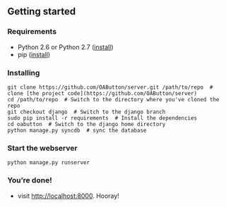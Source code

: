 ## Getting started

### Requirements

 * Python 2.6 or Python 2.7 ([install](http://www.python.org/getit/))
 * pip ([install](http://www.pip-installer.org/en/latest/installing.html))

### Installing

```
git clone https://github.com/OAButton/server.git /path/to/repo  # clone [the project code](https://github.com/OAButton/server)
cd /path/to/repo  # Switch to the directory where you've cloned the repo
git checkout django  # Switch to the django branch
sudo pip install -r requirements  # Install the dependencies
cd oabutton  # Switch to the django home directory
python manage.py syncdb  # sync the database
```

### Start the webserver

```
python manage.py runserver
```

### You’re done!

 * visit <http://localhost:8000>. Hooray!
